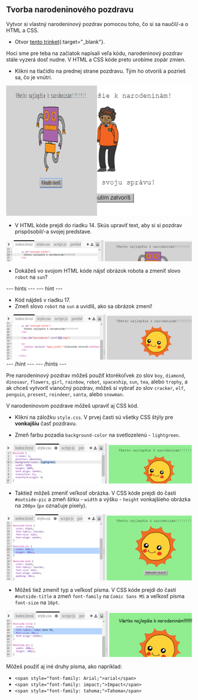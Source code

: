 ## Tvorba narodeninového pozdravu

Vytvor si vlastný narodeninový pozdrav pomocou toho, čo si sa naučil/-a o HTML a CSS.

+ Otvor [tento trinket](http://jumpto.cc/web-card){:target="_blank"}.

Hoci sme pre teba na začiatok napísali veľa kódu, narodeninový pozdrav stále vyzerá dosť nudne. V HTML a CSS kóde preto urobíme zopár zmien.

+ Klikni na tlačidlo na prednej strane pozdravu. Tým ho otvoríš a pozrieš sa, čo je vnútri.

![snímka obrazovky](images/birthday-click.png)

+ V HTML kóde prejdi do riadku 14. Skús upraviť text, aby si si pozdrav prispôsobil/-a svojej predstave.

![snímka obrazovky](images/birthday-card-html.png)

+ Dokážeš vo svojom HTML kóde nájsť obrázok robota a zmeniť slovo `robot` na `sun`?

\--- hints \--- \--- hint \---

+ Kód nájdeš v riadku 17.
+ Zmeň slovo `robot` na `sun` a uvidíš, ako sa obrázok zmení!

![snímka obrazovky](images/birthday-card-sun.png) \--- /hint \--- \--- /hints \---

Pre narodeninový pozdrav môžeš použiť ktorékoľvek zo slov `boy`, `diamond`, `dinosaur`, `flowers`, `girl`, `rainbow`, `robot`, `spaceship`, `sun`, `tea`, alebo `trophy`, a ak chceš vytvoriť vianočný pozdrav, môžeš si vybrať zo slov `cracker`, `elf`, `penguin`, `present`, `reindeer`, `santa`, alebo `snowman`.

V narodeninovom pozdrave môžeš upraviť aj CSS kód.

+ Klikni na záložku `style.css`. V prvej časti sú všetky CSS štýly pre **vonkajšiu** časť pozdravu.

+ Zmeň farbu pozadia `background-color` na svetlozelenú - `lightgreen`.

![snímka obrazovky](images/birthday-card-outside.png)

+ Taktiež môžeš zmeniť veľkosť obrázka. V CSS kóde prejdi do časti `#outside-pic` a zmeň šírku - `width` a výšku - `height` vonkajšieho obrázka na `200px` (`px` označuje pixely).

![snímka obrazovky](images/birthday-card-size.png)

+ Môžeš tiež zmeniť typ a veľkosť písma. V CSS kóde prejdi do časti `#outside-title` a zmeň `font-family` na `Comic Sans MS` a veľkosť písma `font-size` na `16pt`.

![snímka obrazovky](images/birthday-card-font.png)

Môžeš použiť aj iné druhy písma, ako napríklad:

+ `<span style="font-family: Arial;">arial</span>`
+ `<span style="font-family: impact;">Impact</span>`
+ `<span style="font-family: tahoma;">Tahoma</span>`